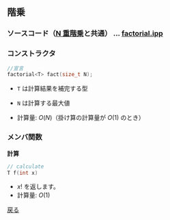 ## 階乗

### ソースコード（<a href = "n_fact.md">N 重階乗</a>と共通） $...$ <a href = "factorial.ipp">factorial.ipp</a>

### コンストラクタ
```cpp
//宣言
factorial<T> fact(size_t N);
```
- `T` は計算結果を補完する型
- `N` は計算する最大値

- 計算量: $O(N)$（掛け算の計算量が $O(1)$ のとき）

### メンバ関数
**計算**
```cpp
// calculate
T f(int x)
```
- $x!$ を返します。
- 計算量: $O(1)$

<a href = "https://github.com/tomo-224/klib/blob/main/type/enum.md">戻る</a>

